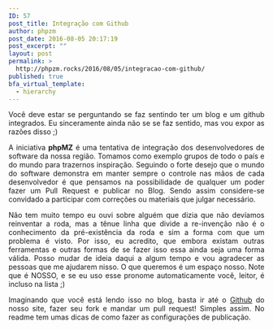 ```yaml
---
ID: 57
post_title: Integração com Github
author: phpzm
post_date: 2016-08-05 20:17:19
post_excerpt: ""
layout: post
permalink: >
  http://phpzm.rocks/2016/08/05/integracao-com-github/
published: true
bfa_virtual_template:
  - hierarchy
---
```

<p style="text-align: justify;">Você deve estar se perguntando se faz sentindo ter um blog e um github integrados. Eu sinceramente ainda não se se faz sentido, mas vou expor as razões disso ;)</p>
<p style="text-align: justify;">A iniciativa <strong>phpMZ</strong> é uma tentativa de integração dos desenvolvedores de software da nossa região. Tomamos como exemplo grupos de todo o país e do mundo para trazernos inspiração. Seguindo o forte desejo que o mundo do software demonstra em manter sempre o controle nas mãos de cada desenvolvedor é que pensamos na possibilidade de qualquer um poder fazer um Pull Request e publicar no Blog. Sendo assim considere-se convidado a participar com correções ou materiais que julgar necessário.</p>
<p style="text-align: justify;">Não tem muito tempo eu ouvi sobre alguém que dizia que não devíamos reinventar a roda, mas a tênue linha que divide a re-invenção não é o conhecimento da pré-existência da roda e sim a forma com que um problema é visto. Por isso, eu acredito, que embora existam outras ferramentas e outras formas de se fazer isso essa ainda seja uma forma válida. Posso mudar de ideia daqui a algum tempo e vou agradecer as pessoas que me ajudarem nisso. O que queremos é um espaço nosso. Note que é NOSSO, e se eu uso esse pronome automaticamente você, leitor, é incluso na lista ;)</p>
<p style="text-align: justify;">Imaginando que você está lendo isso no blog, basta ir até o <a href="https://github.com/phpzm/site">Github</a> do nosso site, fazer seu fork e mandar um pull request! Simples assim. No readme tem umas dicas de como fazer as configurações de publicação.</p>